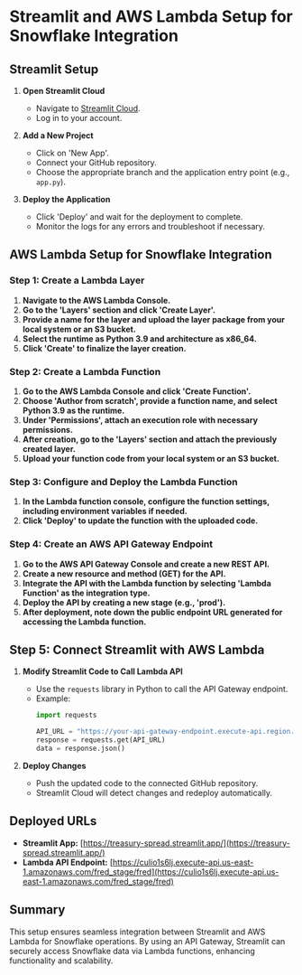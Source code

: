 # Streamlit and AWS Lambda Setup for Snowflake Integration

## Streamlit Setup

1. **Open Streamlit Cloud**
   - Navigate to [Streamlit Cloud](https://share.streamlit.io/).
   - Log in to your account.
   
2. **Add a New Project**
   - Click on 'New App'.
   - Connect your GitHub repository.
   - Choose the appropriate branch and the application entry point (e.g., `app.py`).

3. **Deploy the Application**
   - Click 'Deploy' and wait for the deployment to complete.
   - Monitor the logs for any errors and troubleshoot if necessary.

## AWS Lambda Setup for Snowflake Integration

### Step 1: Create a Lambda Layer

1. **Navigate to the AWS Lambda Console.**
2. **Go to the 'Layers' section and click 'Create Layer'.**
3. **Provide a name for the layer and upload the layer package from your local system or an S3 bucket.**
4. **Select the runtime as Python 3.9 and architecture as x86_64.**
5. **Click 'Create' to finalize the layer creation.**

### Step 2: Create a Lambda Function

1. **Go to the AWS Lambda Console and click 'Create Function'.**
2. **Choose 'Author from scratch', provide a function name, and select Python 3.9 as the runtime.**
3. **Under 'Permissions', attach an execution role with necessary permissions.**
4. **After creation, go to the 'Layers' section and attach the previously created layer.**
5. **Upload your function code from your local system or an S3 bucket.**

### Step 3: Configure and Deploy the Lambda Function

1. **In the Lambda function console, configure the function settings, including environment variables if needed.**
2. **Click 'Deploy' to update the function with the uploaded code.**

### Step 4: Create an AWS API Gateway Endpoint

1. **Go to the AWS API Gateway Console and create a new REST API.**
2. **Create a new resource and method (GET) for the API.**
3. **Integrate the API with the Lambda function by selecting 'Lambda Function' as the integration type.**
4. **Deploy the API by creating a new stage (e.g., 'prod').**
5. **After deployment, note down the public endpoint URL generated for accessing the Lambda function.**

## Step 5: Connect Streamlit with AWS Lambda

1. **Modify Streamlit Code to Call Lambda API**
   - Use the `requests` library in Python to call the API Gateway endpoint.
   - Example:
     ```python
     import requests

     API_URL = "https://your-api-gateway-endpoint.execute-api.region.amazonaws.com/prod"
     response = requests.get(API_URL)
     data = response.json()
     ```

2. **Deploy Changes**
   - Push the updated code to the connected GitHub repository.
   - Streamlit Cloud will detect changes and redeploy automatically.

## Deployed URLs

- **Streamlit App:** [https://treasury-spread.streamlit.app/](https://treasury-spread.streamlit.app/)
- **Lambda API Endpoint:** [https://culio1s6lj.execute-api.us-east-1.amazonaws.com/fred_stage/fred](https://culio1s6lj.execute-api.us-east-1.amazonaws.com/fred_stage/fred)

## Summary

This setup ensures seamless integration between Streamlit and AWS Lambda for Snowflake operations. By using an API Gateway, Streamlit can securely access Snowflake data via Lambda functions, enhancing functionality and scalability.

